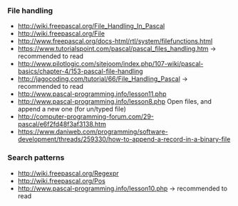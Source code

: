 ### File handling
- http://wiki.freepascal.org/File_Handling_In_Pascal
- http://wiki.freepascal.org/File
- http://www.freepascal.org/docs-html/rtl/system/filefunctions.html
- https://www.tutorialspoint.com/pascal/pascal_files_handling.htm -> recommended to read
- http://www.pilotlogic.com/sitejoom/index.php/107-wiki/pascal-basics/chapter-4/153-pascal-file-handling
- http://jagocoding.com/tutorial/66/File_Handling_Pascal -> recommended to read
- http://www.pascal-programming.info/lesson11.php
- http://www.pascal-programming.info/lesson8.php
Open files, and append a new one (for un/typed file)
- http://computer-programming-forum.com/29-pascal/e6f2fd48f3af3138.htm
- https://www.daniweb.com/programming/software-development/threads/259330/how-to-append-a-record-in-a-binary-file

### Search patterns
- http://wiki.freepascal.org/Regexpr
- http://wiki.freepascal.org/Pos
- http://www.pascal-programming.info/lesson10.php -> recommended to read


